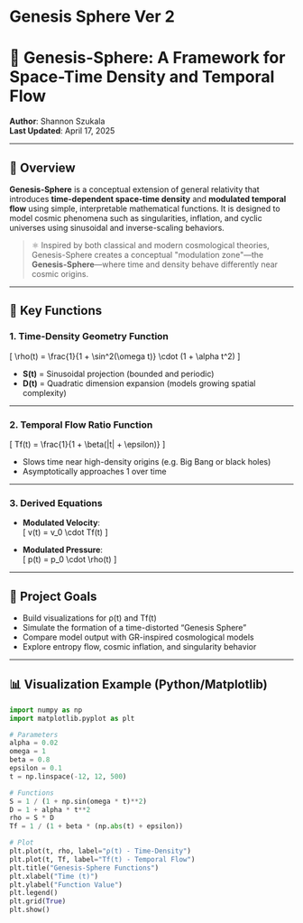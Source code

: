 # Genesis Sphere Ver 2
 
# 🌌 Genesis-Sphere: A Framework for Space-Time Density and Temporal Flow

**Author**: Shannon Szukala  
**Last Updated**: April 17, 2025

---

## 🧠 Overview

**Genesis-Sphere** is a conceptual extension of general relativity that introduces **time-dependent space-time density** and **modulated temporal flow** using simple, interpretable mathematical functions. It is designed to model cosmic phenomena such as singularities, inflation, and cyclic universes using sinusoidal and inverse-scaling behaviors.

> ⚛️ Inspired by both classical and modern cosmological theories, Genesis-Sphere creates a conceptual "modulation zone"—the **Genesis-Sphere**—where time and density behave differently near cosmic origins.

---

## 📐 Key Functions

### 1. Time-Density Geometry Function

\[
\rho(t) = \frac{1}{1 + \sin^2(\omega t)} \cdot (1 + \alpha t^2)
\]

- **S(t)** = Sinusoidal projection (bounded and periodic)
- **D(t)** = Quadratic dimension expansion (models growing spatial complexity)

---

### 2. Temporal Flow Ratio Function

\[
Tf(t) = \frac{1}{1 + \beta(|t| + \epsilon)}
\]

- Slows time near high-density origins (e.g. Big Bang or black holes)
- Asymptotically approaches 1 over time

---

### 3. Derived Equations

- **Modulated Velocity**:  
  \[
  v(t) = v_0 \cdot Tf(t)
  \]

- **Modulated Pressure**:  
  \[
  p(t) = p_0 \cdot \rho(t)
  \]

---

## 🎯 Project Goals

- Build visualizations for ρ(t) and Tf(t)
- Simulate the formation of a time-distorted “Genesis Sphere”
- Compare model output with GR-inspired cosmological models
- Explore entropy flow, cosmic inflation, and singularity behavior

---

## 📊 Visualization Example (Python/Matplotlib)

```python
import numpy as np
import matplotlib.pyplot as plt

# Parameters
alpha = 0.02
omega = 1
beta = 0.8
epsilon = 0.1
t = np.linspace(-12, 12, 500)

# Functions
S = 1 / (1 + np.sin(omega * t)**2)
D = 1 + alpha * t**2
rho = S * D
Tf = 1 / (1 + beta * (np.abs(t) + epsilon))

# Plot
plt.plot(t, rho, label="ρ(t) - Time-Density")
plt.plot(t, Tf, label="Tf(t) - Temporal Flow")
plt.title("Genesis-Sphere Functions")
plt.xlabel("Time (t)")
plt.ylabel("Function Value")
plt.legend()
plt.grid(True)
plt.show()

